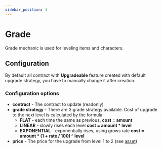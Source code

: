```yaml
---
sidebar_position: 4
---
```


# Grade

Grade mechanic is used for leveling items and characters.

## Configuration

By default all contract with **Upgradeable** feature created with default upgrade strategy, you have to manually change
it after creation.

### Configuration options

- **contract** - The contract to update (readonly)
- **grade strategy** - There are 3 grade strategy available. Cost of upgrade to the next level is calculated by the formula
    - **FLAT** - each time the same as previous, **cost = amount**
    - **LINEAR** - slowly rises each level **cost = amount * level**
    - **EXPONENTIAL** - exponentially rises, using grows rate **cost = amount * (1 + rate / 100) ^ level**
- **price** - The price for the upgrade from level 1 to 2 (see [asset](/docs/admin-panel/misc/asset/))





